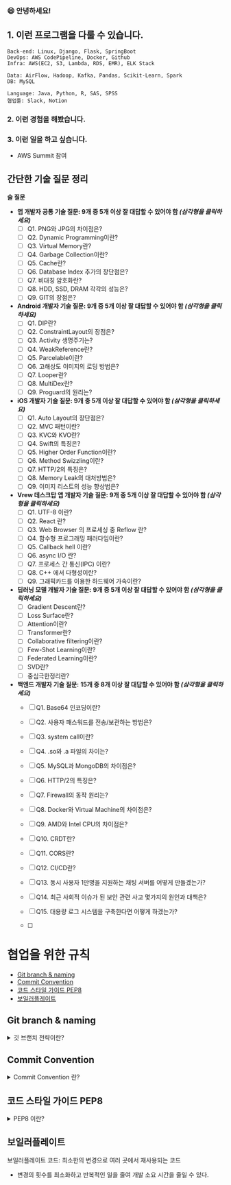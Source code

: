 ### 😄 안녕하세요!

## 1. 이런 프로그램을 다룰 수 있습니다.

```
Back-end: Linux, Django, Flask, SpringBoot
DevOps: AWS CodePipeline, Docker, Github
Infra: AWS(EC2, S3, Lambda, RDS, EMR), ELK Stack

Data: AirFlow, Hadoop, Kafka, Pandas, Scikit-Learn, Spark
DB: MySQL

Language: Java, Python, R, SAS, SPSS
협업툴: Slack, Notion
```

### 2. 이런 경험을 해봤습니다.


### 3. 이런 일을 하고 싶습니다.


- AWS Summit 참여




## 간단한 기술 질문 정리

**술 질문**

- **앱 개발자 공통 기술 질문: 9개 중 5개 이상 잘 대답할 수 있어야 함 *(삼각형을 클릭하세요)***
    - [ ]  Q1. PNG와 JPG의 차이점은?
    - [ ]  Q2. Dynamic Programming이란?
    - [ ]  Q3. Virtual Memory란?
    - [ ]  Q4. Garbage Collection이란?
    - [ ]  Q5. Cache란?
    - [ ]  Q6. Database Index 추가의 장단점은?
    - [ ]  Q7. 비대칭 암호화란?
    - [ ]  Q8. HDD, SSD, DRAM 각각의 성능은?
    - [ ]  Q9. GIT의 장점은?
- **Android 개발자 기술 질문: 9개 중 5개 이상 잘 대답할 수 있어야 함 *(삼각형을 클릭하세요)***
    - [ ]  Q1. DIP란?
    - [ ]  Q2. ConstraintLayout의 장점은?
    - [ ]  Q3. Activity 생명주기는?
    - [ ]  Q4. WeakReference란?
    - [ ]  Q5. Parcelable이란?
    - [ ]  Q6. 고해상도 이미지의 로딩 방법은?
    - [ ]  Q7. Looper란?
    - [ ]  Q8. MultiDex란?
    - [ ]  Q9. Proguard의 원리는?
- **iOS 개발자 기술 질문: 9개 중 5개 이상 잘 대답할 수 있어야 함 *(삼각형을 클릭하세요)***
    - [ ]  Q1. Auto Layout의 장단점은?
    - [ ]  Q2. MVC 패턴이란?
    - [ ]  Q3. KVC와 KVO란?
    - [ ]  Q4. Swift의 특징은?
    - [ ]  Q5. Higher Order Function이란?
    - [ ]  Q6. Method Swizzling이란?
    - [ ]  Q7. HTTP/2의 특징은?
    - [ ]  Q8. Memory Leak의 대처방법은?
    - [ ]  Q9. 이미지 리스트의 성능 향상법은?
- **Vrew 데스크탑 앱 개발자 기술 질문: 9개 중 5개 이상 잘 대답할 수 있어야 함 *(삼각형을 클릭하세요)***
    - [ ]  Q1. UTF-8 이란?
    - [ ]  Q2. React 란?
    - [ ]  Q3. Web Browser 의 프로세싱 중 Reflow 란?
    - [ ]  Q4. 함수형 프로그래밍 패러다임이란?
    - [ ]  Q5. Callback hell 이란?
    - [ ]  Q6. async I/O 란?
    - [ ]  Q7. 프로세스 간 통신(IPC) 이란?
    - [ ]  Q8. C++ 에서 다형성이란?
    - [ ]  Q9. 그래픽카드를 이용한 하드웨어 가속이란?
- **딥러닝 모델 개발자 기술 질문:** **9개 중 5개 이상 잘 대답할 수 있어야 함 *(삼각형을 클릭하세요)***
    - [ ]  Gradient Descent란?
    - [ ]  Loss Surface란?
    - [ ]  Attention이란?
    - [ ]  Transformer란?
    - [ ]  Collaborative filtering이란?
    - [ ]  Few-Shot Learning이란?
    - [ ]  Federated Learning이란?
    - [ ]  SVD란?
    - [ ]  중심극한정리란?
- **백엔드 개발자 기술 질문:** **15개 중 8개 이상 잘 대답할 수 있어야 함 *(삼각형을 클릭하세요)***
    - [ ]  Q1. Base64 인코딩이란?
    - [ ]  Q2. 사용자 패스워드를 전송/보관하는 방법은?
    - [ ]  Q3. system call이란?
    - [ ]  Q4. .so와 .a 파일의 차이는?
    - [ ]  Q5. MySQL과 MongoDB의 차이점은?
    - [ ]  Q6. HTTP/2의 특징은?
    - [ ]  Q7. Firewall의 동작 원리는?
    - [ ]  Q8. Docker와 Virtual Machine의 차이점은?
    - [ ]  Q9. AMD와 Intel CPU의 차이점은?
    - [ ]  Q10. CRDT란?
    - [ ]  Q11. CORS란?
    - [ ]  Q12. CI/CD란?
    - [ ]  Q13. 동시 사용자 1만명을 지원하는 채팅 서버를 어떻게 만들겠는가?
    - [ ]  Q14. 최근 사회적 이슈가 된 보안 관련 사고 몇가지의 원인과 대책은?
    - [ ]  Q15. 대용량 로그 시스템을 구축한다면 어떻게 하겠는가?
 
    - [ ]  

# 협업을 위한 규칙
- [Git branch & naming](#git-branch--naming)
- [Commit Convention](#commit-convention)
- [코드 스타일 가이드 PEP8](#코드-스타일-가이드-pep8)
- [보일러플레이트](#보일러플레이트)

## Git branch & naming
<details><summary>
깃 브랜치 전략이란?
</summary>

브랜치 전략: 브랜치 생성에 규칙을 만들어 협업을 유연하게 하는 방법

### 브랜치의 종류
Main branch
  - `master`: 제품으로 출시될 수 있는 브랜치
  - `develop`: 다음 출시 버전을 개발하는 브랜치

Supporting branches
  - `feature`: 기능을 개발하는 브랜치
  - `release`: 이번 출시 버전을 준비하는 브랜치
  - `hotfix`: 출시 버전에서 발생한 버그를 수정하는 브랜치

### 브랜치 네이밍 규칙
1. `master`와 `develop` 브랜치는 이름 그대로 사용 (일반적)
2. `feature`는 어떤 이름도 가능 (feature/기능요약 추천)  
   ex) feature/login, feature/{issue-number}-{feature-name}
3. `release`는 release-... 형식 추천 ex) release-1.7
4. `hotfix`는 hotfix-... 형식 추천 ex) hotfix-1.4.1
</details>

## Commit Convention
<details><summary>
Commit Convention 란?
</summary>

정해진 규칙에 따라 커밋 메시지를 기재함으로써  
프로젝트를 효율적이고 안정적으로 관리할 수 있음

### 커밋 메시지 구조
```
type: subject

body

footer
```
type: 변경 사항의 유형
 - `feat`: 새로운 기능 추가
 - `fix`: 버그 수정
 - `docs`: 문서 수정
 - `style`: 스타일 수정
 - `refactor`: 코드 리팩토링
 - `test`: 테스트 코드 수정
 - `chore`: 기타 작업

subject: 변경 작업의 제목이나 간단한 요약
- 50자 이내로 간결하게
- 영문인 경우 대문자 시작 및 동사원형
- 마침표 및 특수기호 생략

body: 작업 내용이 복잡하거나 상세한 내용을 남겨야 하는 경우 작성
- 여러 줄로 작성 가능하며, 한 줄당 72자 이내
- 최대한 상세히 작성
- 어떻게(How) 보다 무엇(What)을 또는 왜(Why) 변경했는지 설명

footer: 코드 작업과 관련된 이슈 번호 또는 참조 링크 등 추가
- `유형: #이슈 번호(작업 번호)` 형식으로 작성
- `Fixes`: 이슈 수정 중
- `Resolves`: 이슈를 해결 했을 때
- `Ref`: 참고할 이슈가 있을 때
- `Related to`: 해당 커밋에 관련된 이슈 번호
- ex) `Fixes: #45 Related to: #34, #23`

### 커밋 메시지 자동화 툴: [Commitlint](https://commitlint.js.org/#/), [Husky](https://typicode.github.io/husky/#/)
</details>

## 코드 스타일 가이드 PEP8
<details><summary>
PEP8 이란?
</summary>

[PEP8 전체 가이드](https://peps.python.org/pep-0008/)

- 파이썬 코드를 어떻게 구상할 지 알려주는 스타일 가이드
- 원활한 협업을 위해선 공통된 스타일 공유가 필요하다.
- 일관성 있는 스타일은 가독성과 유지 보수성을 높일 수 있다.
</details>

## 보일러플레이트
보일러플레이트 코드: 최소한의 변경으로 여러 곳에서 재사용되는 코드
- 변경의 횟수를 최소화하고 반복적인 일을 줄여 개발 소요 시간을 줄일 수 있다.
